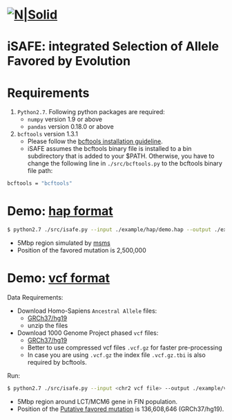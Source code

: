 [![N|Solid](http://www.taijiwang.org/img/work-in-progress.jpg)](https://github.com/alek0991/iSAFE)
==========

iSAFE: **i**ntegrated **S**election of **A**llele **F**avored by **E**volution
==========

Requirements
==========
1. ```Python2.7```. Following python packages are required:
    - ```numpy``` version 1.9 or above
    - ```pandas``` version 0.18.0 or above
2. ```bcftools``` version 1.3.1
    - Please follow the [bcftools installation guideline](http://www.htslib.org/download/).
    - iSAFE assumes the bcftools binary file is installed to a bin subdirectory that is added to your $PATH. Otherwise, you have to change the following line in ```./src/bcftools.py``` to the bcftools binary file path: 
```sh
bcftools = "bcftools"
```


Demo: [hap format](https://github.com/alek0991/iSAFE/blob/master/example/hap/ReadMe.md)
===========
```sh
$ python2.7 ./src/isafe.py --input ./example/hap/demo.hap --output ./example/hap/demo --format hap
```
* 5Mbp region simulated by [msms](http://www.mabs.at/ewing/msms/index.shtml)
* Position of the favored mutation is 2,500,000
 
Demo: [vcf format](https://samtools.github.io/hts-specs/VCFv4.2.pdf)
===========
Data Requirements:
*  Download Homo-Sapiens ```Ancestral Allele``` files:
    - [GRCh37/hg19](http://ftp.ensembl.org/pub/release-75/fasta/ancestral_alleles/)
    - unzip the files 
* Download 1000 Genome Project phased ```vcf``` files:
    - [GRCh37/hg19](http://ftp.1000genomes.ebi.ac.uk/vol1/ftp/release/20130502/)
    - Better to use compressed vcf files ```.vcf.gz``` for faster pre-processing   
    - In case you are using ```.vcf.gz``` the index file ```.vcf.gz.tbi``` is also required by bcftools.

Run:
```sh
$ python2.7 ./src/isafe.py --input <chr2 vcf file> --output ./example/vcf/LCT --region 2:134108646-139108646 --AA <chr2 Ancestral Allele file> --vcf-cont <chr2 vcf file> --sample-case ./example/vcf/case.sample --sample-cont ./example/vcf/cont.sample
```
* 5Mbp region around LCT/MCM6 gene in FIN population. 
* Position of the [Putative favored mutation](http://www.nature.com/ng/journal/v30/n2/full/ng826.html) is 136,608,646 (GRCh37/hg19).


